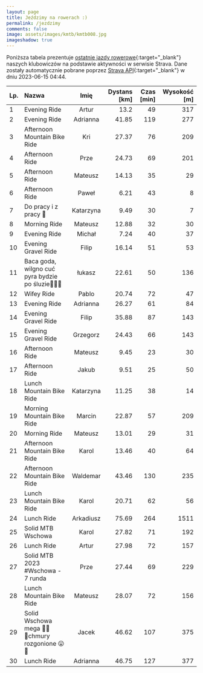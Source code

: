 ```yaml
---
layout: page
title: Jeździmy na rowerach :)
permalink: /jezdzimy
comments: false
image: assets/images/kmtb/kmtb008.jpg
imageshadow: true
---
```


Poniższa tabela prezentuje [ostatnie jazdy rowerowe](https://www.strava.com/clubs/336381){:target="_blank"} naszych klubowiczów na podstawie aktywności w serwisie Strava. Dane zostały automatycznie pobrane poprzez [Strava API](https://developers.strava.com/docs/reference/#api-Clubs-getClubActivitiesById){:target="_blank"} w dniu 2023-06-15 04:44.

Lp. | Nazwa | Imię | Dystans [km] | Czas [min] | Wysokość [m]
:--- | :--- | :---: | ---: | ---: | ---:
1|Evening Ride|Artur|13.2|49|317
2|Evening Ride|Adrianna|41.85|119|277
3|Afternoon Mountain Bike Ride|Kri|27.37|76|209
4|Afternoon Ride|Prze|24.73|69|201
5|Afternoon Ride|Mateusz|14.13|35|29
6|Afternoon Ride|Paweł|6.21|43|8
7|Do pracy i z pracy 🥴|Katarzyna|9.49|30|7
8|Morning Ride|Mateusz|12.88|32|30
9|Evening Ride|Michał|7.24|40|37
10|Evening Gravel Ride|Filip|16.14|51|53
11|Baca goda, wilgno cuć pyra bydzie po śluzie🥔🐌🙈|łukasz|22.61|50|136
12|Wifey Ride|Pablo|20.74|72|47
13|Evening Ride|Adrianna|26.27|61|84
14|Evening Gravel Ride|Filip|35.88|87|143
15|Evening Gravel Ride|Grzegorz|24.43|66|143
16|Afternoon Ride|Mateusz|9.45|23|30
17|Afternoon Ride|Jakub|9.51|25|50
18|Lunch Mountain Bike Ride|Katarzyna|11.25|38|14
19|Morning Mountain Bike Ride|Marcin|22.87|57|209
20|Morning Ride|Mateusz|13.01|29|31
21|Afternoon Mountain Bike Ride|Karol|13.46|40|64
22|Afternoon Mountain Bike Ride|Waldemar|43.46|130|235
23|Lunch Mountain Bike Ride|Karol|20.71|62|56
24|Lunch Ride|Arkadiusz|75.69|264|1511
25|Solid MTB Wschowa|Karol|27.82|71|192
26|Lunch Ride|Artur|27.98|72|157
27|Solid MTB 2023 #Wschowa - 7 runda|Prze|27.44|69|229
28|Lunch Mountain Bike Ride|Mateusz|28.07|72|156
29|Solid Wschowa mega 💚🔥🔝chmury rozgonione 😛🦵|Jacek|46.62|107|375
30|Lunch Ride|Adrianna|46.75|127|377
